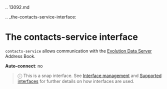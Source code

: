 .. 13092.md

.. _the-contacts-service-interface:

# The contacts-service interface

`contacts-service` allows communication with the [Evolution Data Server](https://developer.gnome.org/eds/stable/) Address Book.

**Auto-connect**: no

> ⓘ  This is a snap interface. See [Interface management](/t/interface-management/6154) and [Supported interfaces](/t/supported-interfaces/7744) for further details on how interfaces are used.